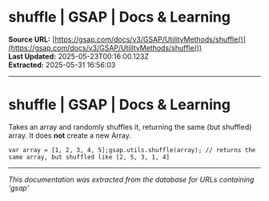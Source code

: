 # shuffle | GSAP | Docs & Learning

**Source URL:** [https://gsap.com/docs/v3/GSAP/UtilityMethods/shuffle()](https://gsap.com/docs/v3/GSAP/UtilityMethods/shuffle())  
**Last Updated:** 2025-05-23T00:16:00.123Z  
**Extracted:** 2025-05-31 16:56:03

---

# shuffle | GSAP | Docs & Learning

Takes an array and randomly shuffles it, returning the same (but shuffled) array. It does **not** create a new Array.

```
var array = [1, 2, 3, 4, 5];gsap.utils.shuffle(array); // returns the same array, but shuffled like [2, 5, 3, 1, 4]
```

---

*This documentation was extracted from the database for URLs containing 'gsap'*
